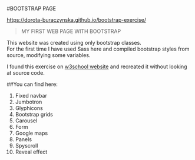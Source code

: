 #BOOTSTRAP PAGE

https://dorota-buraczynska.github.io/bootstrap-exercise/

>MY FIRST WEB PAGE WITH BOOTSTRAP

This website was created using only bootstrap classes.  
For the first time I have used Sass here and compiled bootstrap styles from source, modifying some variables.

I found this exercise on [w3school website](https://www.w3schools.com/)
and recreated it without looking at source code.

##You can find here:
1. Fixed navbar
2. Jumbotron
3. Glyphicons
4. Bootstrap grids
5. Carousel
6. Form
7. Google maps
8. Panels
9. Spyscroll
10. Reveal effect
